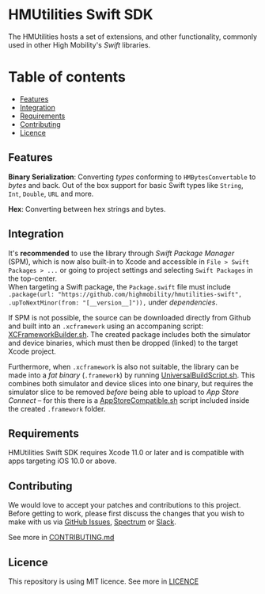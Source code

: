 # HMUtilities Swift SDK

The HMUtilities hosts a set of extensions, and other functionality, commonly used in other High Mobility's *Swift* libraries.

Table of contents
=================
<!--ts-->
   * [Features](#features)
   * [Integration](#integration)
   * [Requirements](#requirements)
   * [Contributing](#contributing)
   * [Licence](#licence)
<!--te-->


## Features

**Binary Serialization**: Converting *types* conforming to `HMBytesConvertable` to *bytes* and back. Out of the box support for basic Swift types like `String`, `Int`, `Double`, `URL` and more.

**Hex**: Converting between hex strings and bytes.


## Integration

It's **recommended** to use the library through *Swift Package Manager* (SPM), which is now also built-in to Xcode and accessible in `File > Swift Packages > ...` or  going to project settings and selecting `Swift Packages` in the top-center.  
When targeting a Swift package, the `Package.swift` file must include `.package(url: "https://github.com/highmobility/hmutilities-swift", .upToNextMinor(from: "[__version__]")),` under *dependencies*.
  

If SPM is not possible, the source can be downloaded directly from Github
and built into an `.xcframework` using an accompaning script: [XCFrameworkBuilder.sh](https://github.com/highmobility/hmutilities-swift/tree/master/Scripts/XCFrameworkBuilder.sh). The created package includes both the simulator and device binaries, which must then be dropped (linked) to the target Xcode project.

Furthermore, when `.xcframework` is also not suitable, the library can be made into a *fat binary* (`.framework`) by running [UniversalBuildScript.sh](https://github.com/highmobility/hmutilities-swift/tree/master/Scripts/UniversalBuildScript.sh). This combines both simulator and device slices into one binary, but requires the simulator slice to be removed *before* being able to upload to *App Store Connect* – for this there is a [AppStoreCompatible.sh](https://github.com/highmobility/hmutilities-swift/tree/master/Scripts/AppStoreCompatible.sh) script included inside the created `.framework` folder.


## Requirements

HMUtilities Swift SDK requires Xcode 11.0 or later and is compatible with apps targeting iOS 10.0 or above.


## Contributing

We would love to accept your patches and contributions to this project. Before getting to work, please first discuss the changes that you wish to make with us via [GitHub Issues](https://github.com/highmobility/hmutilities-swift/issues), [Spectrum](https://spectrum.chat/high-mobility/) or [Slack](https://slack.high-mobility.com/).

See more in [CONTRIBUTING.md](https://github.com/highmobility/hmutilities-swift/tree/master/CONTRIBUTING.md)


## Licence

This repository is using MIT licence. See more in [LICENCE](https://github.com/highmobility/hmutilities-swift/tree/master/LICENCE)

